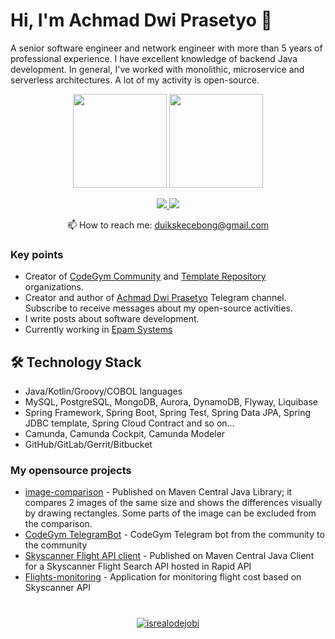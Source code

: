 # Hi, I'm Achmad Dwi Prasetyo 👋
A senior software engineer and network engineer with more than 5 years of professional experience. I have excellent knowledge of backend Java development.
In general, I've worked with monolithic, microservice and serverless architectures. A lot of my activity is open-source.

<p align='center'>
   <a href="https://github-readme-stats.vercel.app/api?username=achmaddwiprasetyo&show_icons=true&count_private=true"><img
           height=150
           src="https://github-readme-stats.vercel.app/api?username=achmaddwiprasetyo&show_icons=true&count_private=true"/></a>
   <a href="https://github.com/achmaddwiprasetyo/github-readme-stats"><img height=150 src="https://github-readme-stats.vercel.app/api/top-langs/?username=achmaddwiprasetyo&layout=compact"/></a>
</p>

<p align='center'>
   <a href="https://www.linkedin.com/in/achmad-dwi-prasetyo/">
       <img src="https://img.shields.io/badge/linkedin-%230077B5.svg?&style=for-the-badge&logo=linkedin&logoColor=white"/>
   </a>
   <a href="https://t.me/joinchat/">
       <img src="https://img.shields.io/badge/Telegram-2CA5E0?style=for-the-badge&logo=telegram&logoColor=white"/>
   </a>
<p align='center'>
   📫 How to reach me: <a href='mailto:duikskecebong@gmail.com'>duikskecebong@gmail.com</a>
</p>


### Key points
*   Creator of [CodeGym Community](https://github.com/codegymcommunity) and [Template Repository](https://github.com/template-repository) organizations.
*   Creator and author of [Achmad Dwi Prasetyo](https://t.me/) Telegram channel. Subscribe to receive messages about my open-source activities.
*   I write posts about software development.
*   Currently working in [Epam Systems](https://www.linkedin.com/company/epam-systems/)

## 🛠 Technology Stack
*   Java/Kotlin/Groovy/COBOL languages
*   MySQL, PostgreSQL, MongoDB, Aurora, DynamoDB, Flyway, Liquibase
*   Spring Framework, Spring Boot, Spring Test, Spring Data JPA, Spring JDBC template, Spring Cloud Contract and so on...
*   Camunda, Camunda Cockpit, Camunda Modeler
*   GitHub/GitLab/Gerrit/Bitbucket

### My opensource projects

*   [image-comparison](https://github.com/romankh3/image-comparison) - Published on Maven Central Java Library; it compares 2 images of the same size and shows the differences visually by drawing rectangles. Some parts of the image can be excluded from the comparison.
*   [CodeGym TelegramBot](https://github.com/codegymcommunity/codegym-telegrambot) - CodeGym Telegram bot from the community to the community
*   [Skyscanner Flight API client](https://github.com/romankh3/skyscanner-flight-api-client) - Published on Maven Central Java Client for a Skyscanner Flight Search API hosted in Rapid API
*   [Flights-monitoring](https://github.com/romankh3/flights-monitoring) - Application for monitoring flight cost based on Skyscanner API

<div align="center" style="margin: 40px 0">
   <a href="https://github.com/achmaddwiprasetyo/github-profile-views-counter">
       <img src="https://komarev.com/ghpvc/?username=achmaddwiprasetyo&label=Profile%20views&color=0e75b6&style=flat" alt="isrealodejobi" />
   </a>
</div>

